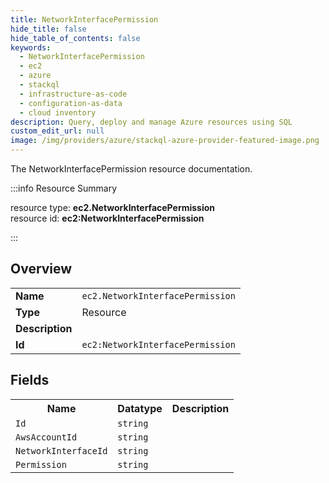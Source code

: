 ```yaml
---
title: NetworkInterfacePermission
hide_title: false
hide_table_of_contents: false
keywords:
  - NetworkInterfacePermission
  - ec2
  - azure
  - stackql
  - infrastructure-as-code
  - configuration-as-data
  - cloud inventory
description: Query, deploy and manage Azure resources using SQL
custom_edit_url: null
image: /img/providers/azure/stackql-azure-provider-featured-image.png
---
```

The NetworkInterfacePermission resource documentation.

:::info Resource Summary

<div class="row">
<div class="providerDocColumn">
<span>resource type:&nbsp;<b>ec2.NetworkInterfacePermission</b></span><br />
<span>resource id:&nbsp;<b>ec2:NetworkInterfacePermission</b></span><br />
</div>
</div>

:::

## Overview
<table><tbody>
<tr><td><b>Name</b></td><td><code>ec2.NetworkInterfacePermission</code></td></tr>
<tr><td><b>Type</b></td><td>Resource</td></tr>
<tr><td><b>Description</b></td><td></td></tr>
<tr><td><b>Id</b></td><td><code>ec2:NetworkInterfacePermission</code></td></tr>
</tbody></table>

## Fields
<table><tbody>
<tr><th>Name</th><th>Datatype</th><th>Description</th></tr>
<tr><td><code>Id</code></td><td><code>string</code></td><td></td></tr><tr><td><code>AwsAccountId</code></td><td><code>string</code></td><td></td></tr><tr><td><code>NetworkInterfaceId</code></td><td><code>string</code></td><td></td></tr><tr><td><code>Permission</code></td><td><code>string</code></td><td></td></tr>
</tbody></table>